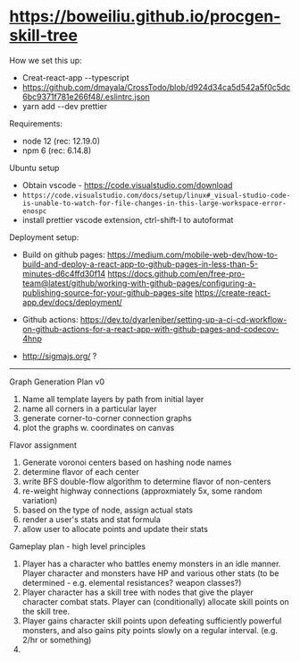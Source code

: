 # https://boweiliu.github.io/procgen-skill-tree

How we set this up:

* Creat-react-app --typescript
* https://github.com/dmayala/CrossTodo/blob/d924d34ca5d542a5f0c5dc6bc9371f781e266f48/.eslintrc.json
* yarn add --dev prettier

Requirements:

* node 12 (rec: 12.19.0)
* npm 6 (rec: 6.14.8)

Ubuntu setup

* Obtain vscode - https://code.visualstudio.com/download
* `https://code.visualstudio.com/docs/setup/linux#_visual-studio-code-is-unable-to-watch-for-file-changes-in-this-large-workspace-error-enospc`
* install prettier vscode extension, ctrl-shift-I to autoformat

Deployment setup:

* Build on github pages: https://medium.com/mobile-web-dev/how-to-build-and-deploy-a-react-app-to-github-pages-in-less-than-5-minutes-d6c4ffd30f14
https://docs.github.com/en/free-pro-team@latest/github/working-with-github-pages/configuring-a-publishing-source-for-your-github-pages-site
https://create-react-app.dev/docs/deployment/
* Github actions: https://dev.to/dyarleniber/setting-up-a-ci-cd-workflow-on-github-actions-for-a-react-app-with-github-pages-and-codecov-4hnp

* http://sigmajs.org/ ?


-----

Graph Generation Plan v0

1. Name all template layers by path from initial layer
2. name all corners in a particular layer
3. generate corner-to-corner connection graphs
4. plot the graphs w. coordinates on canvas

Flavor assignment

1. Generate voronoi centers based on hashing node names
2. determine flavor of each center
3. write BFS double-flow algorithm to determine flavor of non-centers
4. re-weight highway connections (approxmiately 5x, some random variation)
5. based on the type of node, assign actual stats
6. render a user's stats and stat formula
7. allow user to allocate points and update their stats

Gameplay plan - high level principles

1. Player has a character who battles enemy monsters in an idle manner. Player character and monsters have HP and various other stats (to be determined - e.g. elemental resistances? weapon classes?)
2. Player character has a skill tree with nodes that give the player character combat stats. Player can (conditionally) allocate skill points on the skill tree.
3. Player gains character skill points upon defeating sufficiently powerful monsters, and also gains pity points slowly on a regular interval. (e.g. 2/hr or something)
4. 

